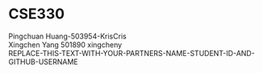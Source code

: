 # CSE330
Pingchuan Huang-503954-KrisCris<br>
Xingchen Yang 501890 xingcheny<br>
REPLACE-THIS-TEXT-WITH-YOUR-PARTNERS-NAME-STUDENT-ID-AND-GITHUB-USERNAME
